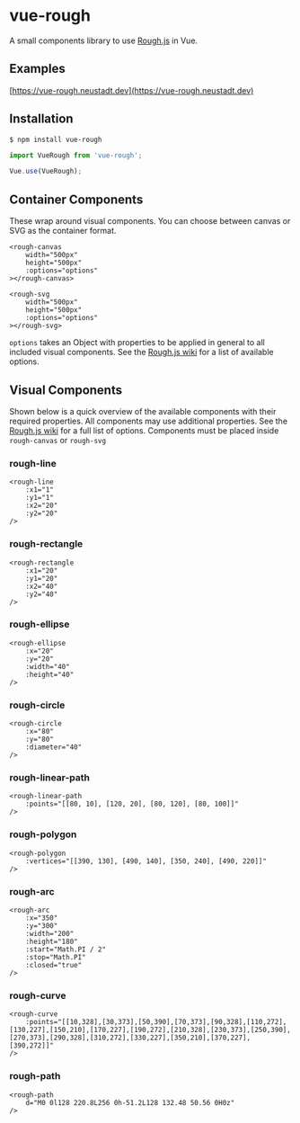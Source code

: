 # vue-rough

A small components library to use [Rough.js](https://github.com/rough-stuff/rough) in Vue.

## Examples

[https://vue-rough.neustadt.dev](https://vue-rough.neustadt.dev)

## Installation

```
$ npm install vue-rough
```

```js
import VueRough from 'vue-rough';

Vue.use(VueRough);
```

## Container Components

These wrap around visual components. You can choose between canvas or SVG as the container format.

```vue
<rough-canvas 
    width="500px" 
    height="500px"
    :options="options"
></rough-canvas>
```
```vue
<rough-svg 
    width="500px" 
    height="500px"
    :options="options"
></rough-svg>
```

`options` takes an Object with properties to be applied in general to all included visual components.
See the [Rough.js wiki](https://github.com/rough-stuff/rough/wiki#options) for a list of available
options.

## Visual Components

Shown below is a quick overview of the available components with their required properties.
All components may use additional properties. See the [Rough.js wiki](https://github.com/rough-stuff/rough/wiki#options)
for a full list of options. Components must be placed inside `rough-canvas` or `rough-svg`

### rough-line
```vue
<rough-line
    :x1="1"
    :y1="1"
    :x2="20"
    :y2="20"
/>
```

### rough-rectangle
```vue
<rough-rectangle
    :x1="20"
    :y1="20"
    :x2="40"
    :y2="40"
/>
```

### rough-ellipse
```vue
<rough-ellipse
    :x="20"
    :y="20"
    :width="40"
    :height="40"
/>
```

### rough-circle
```vue
<rough-circle
    :x="80"
    :y="80"
    :diameter="40"
/>
```

### rough-linear-path
```vue
<rough-linear-path
    :points="[[80, 10], [120, 20], [80, 120], [80, 100]]"
/>
```

### rough-polygon
```vue
<rough-polygon
    :vertices="[[390, 130], [490, 140], [350, 240], [490, 220]]"
/>
```

### rough-arc
```vue
<rough-arc
    :x="350"
    :y="300"
    :width="200"
    :height="180"
    :start="Math.PI / 2"
    :stop="Math.PI"
    :closed="true"
/>
```

### rough-curve
```vue
<rough-curve
    :points="[[10,328],[30,373],[50,390],[70,373],[90,328],[110,272],[130,227],[150,210],[170,227],[190,272],[210,328],[230,373],[250,390],[270,373],[290,328],[310,272],[330,227],[350,210],[370,227],[390,272]]"
/>
```

### rough-path
```vue
<rough-path
    d="M0 0l128 220.8L256 0h-51.2L128 132.48 50.56 0H0z"
/>
```

